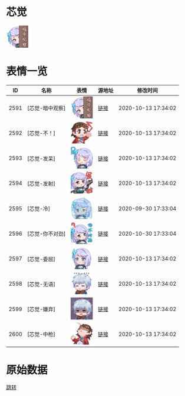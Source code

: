 # 芯觉

<img src="./cover.png" height="60" alt="cover" />

# 表情一览

|ID|名称|表情|源地址|修改时间|
|----|----|----|----|----|
|2591|[芯觉-暗中观察]|<img src="./pic/002591_%5B芯觉-暗中观察%5D.png" height="60" alt="芯觉-暗中观察"/>|[链接](http://i0.hdslb.com/bfs/emote/2470f502deb500ac9c509161f237663481fca643.png)|2020-10-13 17:34:02|
|2592|[芯觉-不！]|<img src="./pic/002592_%5B芯觉-不！%5D.png" height="60" alt="芯觉-不！"/>|[链接](http://i0.hdslb.com/bfs/emote/8b174d336ad707c4a33dd8323951ed70933dd0bd.png)|2020-10-13 17:34:02|
|2593|[芯觉-发呆]|<img src="./pic/002593_%5B芯觉-发呆%5D.png" height="60" alt="芯觉-发呆"/>|[链接](http://i0.hdslb.com/bfs/emote/dced0e100b970775a400b8603d75e12412bd82c6.png)|2020-10-13 17:34:02|
|2594|[芯觉-发射]|<img src="./pic/002594_%5B芯觉-发射%5D.png" height="60" alt="芯觉-发射"/>|[链接](http://i0.hdslb.com/bfs/emote/9e36a7c05dc738ac1c96e723f41536c76618aab0.png)|2020-10-13 17:34:02|
|2595|[芯觉-冷]|<img src="./pic/002595_%5B芯觉-冷%5D.png" height="60" alt="芯觉-冷"/>|[链接](http://i0.hdslb.com/bfs/emote/9f65464d448c404dc765ab3d0ea44dfad08c7a1c.png)|2020-09-30 17:33:04|
|2596|[芯觉-你不对劲]|<img src="./pic/002596_%5B芯觉-你不对劲%5D.png" height="60" alt="芯觉-你不对劲"/>|[链接](http://i0.hdslb.com/bfs/emote/8987d30457bfc44da9a04330397a0431475d7bf3.png)|2020-10-30 17:33:04|
|2597|[芯觉-委屈]|<img src="./pic/002597_%5B芯觉-委屈%5D.png" height="60" alt="芯觉-委屈"/>|[链接](http://i0.hdslb.com/bfs/emote/5c53e6d7e4b456e5d955a5840ae38862fb3e45aa.png)|2020-10-13 17:34:02|
|2598|[芯觉-无语]|<img src="./pic/002598_%5B芯觉-无语%5D.png" height="60" alt="芯觉-无语"/>|[链接](http://i0.hdslb.com/bfs/emote/934d5d80e7304d9d295a5d598a09b5ce27db8243.png)|2020-10-13 17:34:02|
|2599|[芯觉-嫌弃]|<img src="./pic/002599_%5B芯觉-嫌弃%5D.png" height="60" alt="芯觉-嫌弃"/>|[链接](http://i0.hdslb.com/bfs/emote/2ccea46cba5434825858765a53a024c19dfa772c.png)|2020-10-13 17:34:02|
|2600|[芯觉-中枪]|<img src="./pic/002600_%5B芯觉-中枪%5D.png" height="60" alt="芯觉-中枪"/>|[链接](http://i0.hdslb.com/bfs/emote/bec3991880dc49913262beb0bccf264e0ac6c4a8.png)|2020-10-13 17:34:02|

# 原始数据

[跳转](./raw.json)

